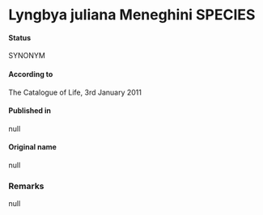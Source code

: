 # Lyngbya juliana Meneghini SPECIES

#### Status
SYNONYM

#### According to
The Catalogue of Life, 3rd January 2011

#### Published in
null

#### Original name
null

### Remarks
null